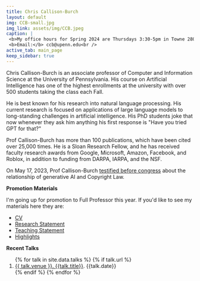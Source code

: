 ```yaml
---
title: Chris Callison-Burch
layout: default
img: CCB-small.jpg
img_link: assets/img/CCB.jpeg
caption: |
 <b>My office hours for Spring 2024 are Thursdays 3:30-5pm in Towne 280.<br />
 <b>Email:</b> ccb@upenn.edu<br />
active_tab: main_page 
keep_sidebar: true 
---
```

Chris Callison-Burch is an associate professor of Computer and Information Science at the University of Pennsylvania. His course on Artificial Intelligence has one of the highest enrollments at the university with over 500 students taking the class each Fall. 

He is best known for his research into natural language processing.  His current research is focused on applications of large language models to long-standing challenges in artificial intelligence.  His PhD students joke that now whenever they ask him anything his first response is "Have you tried GPT for that?"

Prof Callison-Burch has more than 100 publications, which have been cited over 25,000 times. He is a Sloan Research Fellow, and he has received faculty research awards from Google, Microsoft, Amazon, Facebook, and Roblox, in addition to funding from DARPA, IARPA, and the NSF. 

On May 17, 2023, Prof Callison-Burch [testified before congress](https://www.youtube.com/playlist?list=PL0S5TKwqfRKKUNWzp7rEe5uuLV-o9VC2f) about the relationship of generative AI and Copyright Law.

<b>Promotion Materials</b>

I'm going up for promotion to Full Professor this year.  If you'd like to see my materials here they are:

<ul>
<li> <a href="resume.html" class="label label-primary">CV</a> </li>
<li> <a href="research-statement.html" class="label label-success">Research Statement</a> </li>
<li> <a href="teaching-statement.html" class="label label-warning">Teaching Statement</a> </li>
<li> <a href="promotion-summary.html" class="label label-danger">Highlights</a> </li>
</ul>

<b>Recent Talks</b>

<ol>
    {% for talk in site.data.talks %}
      {% if talk.url %}
        <li> <a href="{{talk.url}}">{{ talk.venue }}. {{talk.title}}</a>. {{talk.date}} </li>
      {% endif %}
  {% endfor %}
</ol>

